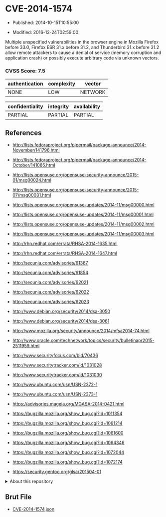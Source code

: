 # CVE-2014-1574

- Published: 2014-10-15T10:55:00

- Modified: 2016-12-24T02:59:00

Multiple unspecified vulnerabilities in the browser engine in Mozilla Firefox before 33.0, Firefox ESR 31.x before 31.2, and Thunderbird 31.x before 31.2 allow remote attackers to cause a denial of service (memory corruption and application crash) or possibly execute arbitrary code via unknown vectors.

### CVSS Score: **7.5**

| authentication | complexity | vector |
| --- | --- | --- |
| NONE | LOW | NETWORK |

| confidentiality | integrity | availability |
| --- | --- | --- |
| PARTIAL | PARTIAL | PARTIAL |

## References

* http://lists.fedoraproject.org/pipermail/package-announce/2014-November/141796.html

* http://lists.fedoraproject.org/pipermail/package-announce/2014-October/141085.html

* http://lists.opensuse.org/opensuse-security-announce/2015-01/msg00024.html

* http://lists.opensuse.org/opensuse-security-announce/2015-07/msg00031.html

* http://lists.opensuse.org/opensuse-updates/2014-11/msg00000.html

* http://lists.opensuse.org/opensuse-updates/2014-11/msg00001.html

* http://lists.opensuse.org/opensuse-updates/2014-11/msg00002.html

* http://lists.opensuse.org/opensuse-updates/2014-11/msg00003.html

* http://rhn.redhat.com/errata/RHSA-2014-1635.html

* http://rhn.redhat.com/errata/RHSA-2014-1647.html

* http://secunia.com/advisories/61387

* http://secunia.com/advisories/61854

* http://secunia.com/advisories/62021

* http://secunia.com/advisories/62022

* http://secunia.com/advisories/62023

* http://www.debian.org/security/2014/dsa-3050

* http://www.debian.org/security/2014/dsa-3061

* http://www.mozilla.org/security/announce/2014/mfsa2014-74.html

* http://www.oracle.com/technetwork/topics/security/bulletinapr2015-2511959.html

* http://www.securityfocus.com/bid/70436

* http://www.securitytracker.com/id/1031028

* http://www.securitytracker.com/id/1031030

* http://www.ubuntu.com/usn/USN-2372-1

* http://www.ubuntu.com/usn/USN-2373-1

* https://advisories.mageia.org/MGASA-2014-0421.html

* https://bugzilla.mozilla.org/show_bug.cgi?id=1011354

* https://bugzilla.mozilla.org/show_bug.cgi?id=1061214

* https://bugzilla.mozilla.org/show_bug.cgi?id=1061600

* https://bugzilla.mozilla.org/show_bug.cgi?id=1064346

* https://bugzilla.mozilla.org/show_bug.cgi?id=1072044

* https://bugzilla.mozilla.org/show_bug.cgi?id=1072174

* https://security.gentoo.org/glsa/201504-01

<details>
<summary>About this repository</summary> 

  This repository is part of the project [Live Hack CVE](https://github.com/Live-Hack-CVE). Main website can be found [www.live-hack.org](https://www.live-hack.org) 
  
  Made by [Sn0wAlice](https://github.com/Sn0wAlice) for the people that care about security and need to have a feed of the latest CVEs. Hope you enjoy it, don't forget to star the repo and follow me on [Twitter](https://twitter.com/Sn0wAlice) and [Github](https://github.com/Sn0wAlice). And that is my [personnal website](https://www.alice-snow.me/)

  - [Home Page](https://github.com/Live-Hack-CVE)
  - [Framework](https://github.com/Live-Hack-CVE/cve-framework)
  - [CVE database](https://github.com/Live-Hack-CVE/full_database)
  - [Changelog](https://github.com/Live-Hack-CVE/Changelog)
</details>

## Brut File

* [CVE-2014-1574.json](https://raw.githubusercontent.com/Live-Hack-CVE/full_database/main/cves/2014/CVE-2014-1574.json)

